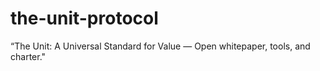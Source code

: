 # the-unit-protocol
“The Unit: A Universal Standard for Value — Open whitepaper, tools, and charter."
